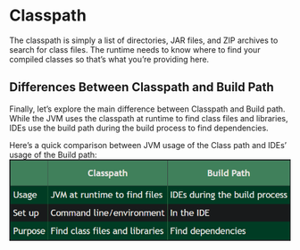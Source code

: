 # Classpath
The classpath is simply a list of directories, JAR files, and ZIP archives to search for class files. 
The runtime needs to know where to find your compiled classes so that’s what you’re providing here.
## Differences Between Classpath and Build Path
Finally, let’s explore the main difference between Classpath and Build path. 
While the JVM uses the classpath at runtime to find class files and libraries, IDEs use the build path during the build process to find dependencies.

Here’s a quick comparison between JVM usage of the Class path and IDEs’ usage of the Build path:
![Classpath_Build_path](https://github.com/ArthurYasak/JavaTheory/blob/a24c3206c48caa9df2fe024935536a6acdec10db/images/classpath%26jar/Classpath_Build_path.png)
